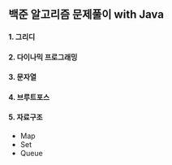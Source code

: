 ## 백준 알고리즘 문제풀이 with Java

#### 1. 그리디
#### 2. 다이나믹 프로그래밍
#### 3. 문자열
#### 4. 브루트포스
#### 5. 자료구조
   * Map
   * Set
   * Queue
